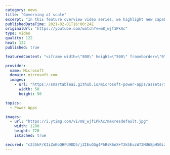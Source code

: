 ```yaml
---
category: news
title: "Governing at scale"
excerpt: "In this feature overview video series, we highlight new capabilities included in the latest update to Microsoft Power Apps.  Microsoft's Power Platform is a rich ecosystem of more than three hundred Microsoft and non-Microsoft connectors that can be leveraged by apps and flows. We are proud to introduce"
publishedDateTime: 2021-02-01T16:00:24Z
originalUrl: "https://youtube.com/watch?v=m8_wjf1PkAc"
type: video
quality: 122
heat: 122
published: true

featuredContent: "<iframe width=\"800\" height=\"500\" frameborder=\"0\" src=\"https://www.youtube.com/embed/m8_wjf1PkAc\" allow=\"accelerometer; autoplay; encrypted-media; gyroscope; picture-in-picture\" allowfullscreen></iframe>"

provider:
  name: Microsoft
  domain: microsoft.com
  images:
    - url: "https://smartableai.github.io/microsoft-power-apps/assets/images/organizations/microsoft.com-50x50.jpg"
      width: 50
      height: 50

topics:
  - Power Apps

images:
  - url: "https://i.ytimg.com/vi/m8_wjf1PkAc/maxresdefault.jpg"
    width: 1280
    height: 720
    isCached: true

secured: "c235kF/KIiZoKoQHFU9DD5/jZIEuQGg4P6RsK6nX+T3k5EvzWT2MU68pH50izVyDojJ20lhG3fFn1CBr95CRZi7tOlX6BtwrcG7Cf46lGrzZPFaj+UFA+YirJuyWnaNFdkyoC8mPXF3kRQ+uDXbOuTHf0bAeNVRIojJF+5T9q5unsaDGjLb7z9r4rLr8+y7vKX53CtZ8zMNwCgSNczmEhRyLeulbSa7JoGM7XggJX98JoNkP0WOmCRR7TD4JH1DeRTFNsnLBoHzO+g7ZnwNxa8E13o4fhSsX/B/rd3L9SZ/xzxod6ibl9MH6RZ2kl2vCi9B+OICX4PxTbmbnlfY3N86UInVWLILfXkJVaaJCs0w872Od3Kyze8ZN6jl2h97S8FkvuuAhytIXpqyEcjysEOryxSkO8WeyfdteICD/fQA=;ytmSeNJx7+8u7xneLNfGnA=="
---
```


